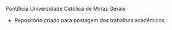 Pontifícia Universidade Católica de Minas Gerais

+ Repositório criado para postagem dos trabalhos acadêmicos.
